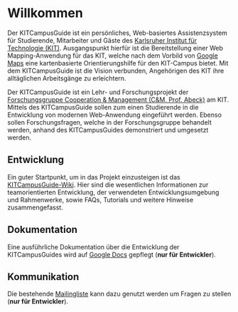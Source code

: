 # Willkommen #
Der KITCampusGuide ist ein persönliches, Web-basiertes Assistenzsystem für Studierende, Mitarbeiter und Gäste des [Karlsruher Institut für Technologie (KIT)](http://www.kit.edu). Ausgangspunkt hierfür ist die Bereitstellung einer Web Mapping-Anwendung für das KIT, welche nach dem Vorbild von [Google Maps](http://maps.google.com) eine kartenbasierte Orientierungshilfe für den KIT-Campus bietet. Mit dem KITCampusGuide ist die Vision verbunden, Angehörigen des KIT ihre alltäglichen Arbeitsgänge zu erleichtern.

Der KITCampusGuide ist ein Lehr- und Forschungsprojekt der [Forschungsgruppe Cooperation & Management (C&M, Prof. Abeck)](http://cm.tm.kit.edu) am KIT. Mittels des KITCampusGuide sollen zum einen Studierende in die Entwicklung von modernen Web-Anwendung eingeführt werden. Ebenso sollen Forschungsfragen, welche in der Forschungsgruppe behandelt werden, anhand des KITCampusGuides demonstriert und umgesetzt werden.

## Entwicklung ##
Ein guter Startpunkt, um in das Projekt einzusteigen ist das [KITCampusGuide-Wiki](Einfuehrung.md). Hier sind die wesentlichen Informationen zur teamorientierten Entwicklung, der verwendeten Entwicklungsumgebung und Rahmenwerke, sowie FAQs, Tutorials und weitere Hinweise zusammengefasst.

## Dokumentation ##
Eine ausführliche Dokumentation über die Entwicklung der KITCampusGuides wird auf [Google Docs](http://docs.google.com) gepflegt (**nur für Entwickler**).

## Kommunikation ##
Die bestehende [Mailingliste](http://groups.google.com/group/kitcampusguide) kann dazu genutzt werden um Fragen zu stellen (**nur für Entwickler**).